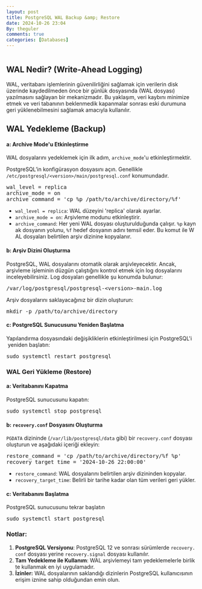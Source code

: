 ```yaml
---
layout: post
title: PostgreSQL WAL Backup &amp; Restore
date: 2024-10-26 23:04
By: theguler
comments: true
categories: [Databases]
---
```

<!-- wp:image {"id":237,"sizeSlug":"large","linkDestination":"none"} -->
<figure class="wp-block-image size-large"><img src="https://farukguler.com/assets/post_images/elephants.jpg?w=310" alt="" class="wp-image-237" /></figure>
<!-- /wp:image -->

<!-- wp:heading -->
<h2 class="wp-block-heading"><strong>WAL Nedir? (Write-Ahead Logging)</strong></h2>
<!-- /wp:heading -->

<!-- wp:paragraph -->
<p>WAL, veritabanı işlemlerinin güvenilirliğini sağlamak için verilerin disk üzerinde kaydedilmeden önce bir günlük dosyasında (WAL dosyası) yazılmasını sağlayan bir mekanizmadır. Bu yaklaşım, veri kaybını minimize etmek ve veri tabanının beklenmedik kapanmalar sonrası eski durumuna geri yüklenebilmesini sağlamak amacıyla kullanılır.</p>
<!-- /wp:paragraph -->

<!-- wp:heading -->
<h2 class="wp-block-heading"><strong>WAL Yedekleme (Backup)</strong></h2>
<!-- /wp:heading -->

<!-- wp:heading {"level":4} -->
<h4 class="wp-block-heading">a: Archive Mode'u Etkinleştirme</h4>
<!-- /wp:heading -->

<!-- wp:paragraph -->
<p>WAL dosyalarını yedeklemek için ilk adım, <code>archive_mode</code>'u etkinleştirmektir.</p>
<!-- /wp:paragraph -->

<!-- wp:paragraph -->
<p>PostgreSQL’in konfigürasyon dosyasını açın. Genellikle <code>/etc/postgresql/&lt;version&gt;/main/postgresql.conf</code> konumundadır.</p>
<!-- /wp:paragraph -->

<!-- wp:syntaxhighlighter/code -->
<pre class="wp-block-syntaxhighlighter-code">wal_level = replica
archive_mode = on
archive_command = 'cp %p /path/to/archive/directory/%f'</pre>
<!-- /wp:syntaxhighlighter/code -->

<!-- wp:list -->
<ul class="wp-block-list"><!-- wp:list-item -->
<li><code>wal_level = replica</code>:  WAL düzeyini 'replica' olarak ayarlar.</li>
<!-- /wp:list-item -->

<!-- wp:list-item -->
<li><code>archive_mode = on</code>: Arşivleme modunu etkinleştirir.</li>
<!-- /wp:list-item -->

<!-- wp:list-item -->
<li><code>archive_command</code>: Her yeni WAL dosyası oluşturulduğunda çalışır. <code>%p</code> kaynak dosyanın yolunu, <code>%f</code> hedef dosyanın adını temsil eder. Bu komut ile WAL dosyaları belirtilen arşiv dizinine kopyalanır.</li>
<!-- /wp:list-item --></ul>
<!-- /wp:list -->

<!-- wp:heading {"level":4} -->
<h4 class="wp-block-heading">b: Arşiv Dizini Oluşturma</h4>
<!-- /wp:heading -->

<!-- wp:paragraph -->
<p>PostgreSQL, WAL dosyalarını otomatik olarak arşivleyecektir. Ancak, arşivleme işleminin düzgün çalıştığını kontrol etmek için log dosyalarını inceleyebilirsiniz. Log dosyaları genellikle şu konumda bulunur:</p>
<!-- /wp:paragraph -->

<!-- wp:syntaxhighlighter/code -->
<pre class="wp-block-syntaxhighlighter-code">/var/log/postgresql/postgresql-&lt;version&gt;-main.log</pre>
<!-- /wp:syntaxhighlighter/code -->

<!-- wp:paragraph -->
<p>Arşiv&nbsp;dosyalarını&nbsp;saklayacağınız&nbsp;bir&nbsp;dizin&nbsp;oluşturun:</p>
<!-- /wp:paragraph -->

<!-- wp:syntaxhighlighter/code -->
<pre class="wp-block-syntaxhighlighter-code">mkdir -p /path/to/archive/directory</pre>
<!-- /wp:syntaxhighlighter/code -->

<!-- wp:heading {"level":4} -->
<h4 class="wp-block-heading">c: PostgreSQL Sunucusunu Yeniden Başlatma</h4>
<!-- /wp:heading -->

<!-- wp:paragraph -->
<p>Yapılandırma dosyasındaki değişikliklerin etkinleştirilmesi için PostgreSQL'i  yeniden başlatın:</p>
<!-- /wp:paragraph -->

<!-- wp:syntaxhighlighter/code -->
<pre class="wp-block-syntaxhighlighter-code">sudo systemctl restart postgresql</pre>
<!-- /wp:syntaxhighlighter/code -->

<!-- wp:heading {"level":3} -->
<h3 class="wp-block-heading">WAL Geri Yükleme (Restore)</h3>
<!-- /wp:heading -->

<!-- wp:heading {"level":4} -->
<h4 class="wp-block-heading">a: Veritabanını Kapatma</h4>
<!-- /wp:heading -->

<!-- wp:paragraph -->
<p>PostgreSQL&nbsp;sunucusunu&nbsp;kapatın:</p>
<!-- /wp:paragraph -->

<!-- wp:syntaxhighlighter/code -->
<pre class="wp-block-syntaxhighlighter-code">sudo systemctl stop postgresql</pre>
<!-- /wp:syntaxhighlighter/code -->

<!-- wp:heading {"level":4} -->
<h4 class="wp-block-heading">b: <code>recovery.conf</code> Dosyasını Oluşturma</h4>
<!-- /wp:heading -->

<!-- wp:paragraph -->
<p><code>PGDATA</code>&nbsp;dizininde&nbsp;(<code>/var/lib/postgresql/data</code>&nbsp;gibi)&nbsp;bir&nbsp;<code>recovery.conf</code>&nbsp;dosyası&nbsp;oluşturun&nbsp;ve&nbsp;aşağıdaki&nbsp;içeriği&nbsp;ekleyin:</p>
<!-- /wp:paragraph -->

<!-- wp:syntaxhighlighter/code -->
<pre class="wp-block-syntaxhighlighter-code">restore_command = 'cp /path/to/archive/directory/%f %p'
recovery_target_time = '2024-10-26 22:00:00'</pre>
<!-- /wp:syntaxhighlighter/code -->

<!-- wp:list -->
<ul class="wp-block-list"><!-- wp:list-item -->
<li><code>restore_command</code>: WAL dosyalarını belirtilen arşiv dizininden kopyalar.</li>
<!-- /wp:list-item -->

<!-- wp:list-item -->
<li><code>recovery_target_time</code>: Belirli bir tarihe kadar olan tüm verileri geri yükler.</li>
<!-- /wp:list-item --></ul>
<!-- /wp:list -->

<!-- wp:heading {"level":4} -->
<h4 class="wp-block-heading">c: Veritabanını Başlatma</h4>
<!-- /wp:heading -->

<!-- wp:paragraph -->
<p>PostgreSQL sunucusunu tekrar başlatın</p>
<!-- /wp:paragraph -->

<!-- wp:syntaxhighlighter/code -->
<pre class="wp-block-syntaxhighlighter-code">sudo systemctl start postgresql</pre>
<!-- /wp:syntaxhighlighter/code -->

<!-- wp:heading {"level":3} -->
<h3 class="wp-block-heading">Notlar:</h3>
<!-- /wp:heading -->

<!-- wp:list {"ordered":true,"start":1} -->
<ol start="1" class="wp-block-list"><!-- wp:list-item -->
<li><strong>PostgreSQL Versiyonu</strong>: PostgreSQL 12 ve sonrası sürümlerde <code>recovery.conf</code> dosyası yerine <code>recovery.signal</code> dosyası kullanılır.</li>
<!-- /wp:list-item -->

<!-- wp:list-item -->
<li><strong>Tam Yedekleme ile Kullanım</strong>: WAL arşivlemeyi tam yedeklemelerle birlikte kullanmak en iyi uygulamadır.</li>
<!-- /wp:list-item -->

<!-- wp:list-item -->
<li><strong>İzinler:</strong> WAL dosyalarının saklandığı dizinlerin PostgreSQL kullanıcısının erişim iznine sahip olduğundan emin olun.</li>
<!-- /wp:list-item --></ol>
<!-- /wp:list -->


<script src="https://giscus.app/client.js"
        data-repo="faruk-guler/faruk-guler.github.io"
        data-repo-id="R_kgDOM77PCQ"
        data-category="[ENTER CATEGORY NAME HERE]"
        data-category-id="[ENTER CATEGORY ID HERE]"
        data-mapping="pathname"
        data-strict="0"
        data-reactions-enabled="1"
        data-emit-metadata="0"
        data-input-position="bottom"
        data-theme="preferred_color_scheme"
        data-lang="en"
        crossorigin="anonymous"
        async>
</script>